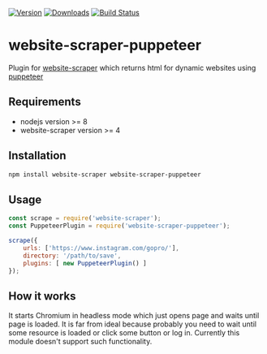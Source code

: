 [![Version](https://img.shields.io/npm/v/website-scraper-puppeteer.svg?style=flat)](https://www.npmjs.org/package/website-scraper-puppeteer)
[![Downloads](https://img.shields.io/npm/dm/website-scraper-puppeteer.svg?style=flat)](https://www.npmjs.org/package/website-scraper-puppeteer)
[![Build Status](https://travis-ci.org/website-scraper/website-scraper-puppeteer.svg?branch=master)](https://travis-ci.org/website-scraper/website-scraper-puppeteer)

# website-scraper-puppeteer
Plugin for [website-scraper](https://github.com/website-scraper/node-website-scraper) which returns html for dynamic websites using [puppeteer](https://github.com/GoogleChrome/puppeteer)

## Requirements
* nodejs version >= 8
* website-scraper version >= 4

## Installation
```sh
npm install website-scraper website-scraper-puppeteer
```

## Usage
```javascript
const scrape = require('website-scraper');
const PuppeteerPlugin = require('website-scraper-puppeteer');

scrape({
    urls: ['https://www.instagram.com/gopro/'],
    directory: '/path/to/save',
    plugins: [ new PuppeteerPlugin() ]
});
```

## How it works
It starts Chromium in headless mode which just opens page and waits until page is loaded.
It is far from ideal because probably you need to wait until some resource is loaded or click some button or log in. Currently this module doesn't support such functionality.